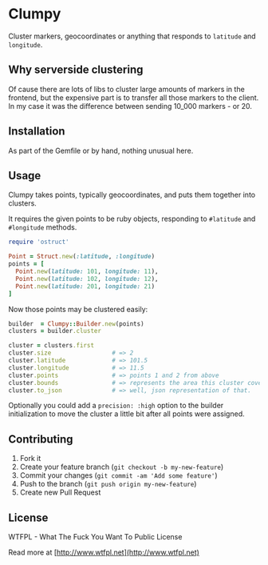 # Clumpy

Cluster markers, geocoordinates or anything that responds to `latitude` and `longitude`.

## Why serverside clustering

Of cause there are lots of libs to cluster large amounts of markers in the frontend, but the expensive part is to
transfer all those markers to the client. In my case it was the difference between sending 10_000 markers - or 20.

## Installation

As part of the Gemfile or by hand, nothing unusual here.

## Usage

Clumpy takes points, typically geocoordinates, and puts them together into clusters.

It requires the given points to be ruby objects, responding to `#latitude` and `#longitude` methods.

```ruby
require 'ostruct'

Point = Struct.new(:latitude, :longitude)
points = [
  Point.new(latitude: 101, longitude: 11),
  Point.new(latitude: 102, longitude: 12),
  Point.new(latitude: 201, longitude: 21)
]
```

Now those points may be clustered easily:

```ruby
builder  = Clumpy::Builder.new(points)
clusters = builder.cluster

cluster = clusters.first
cluster.size                 # => 2
cluster.latitude             # => 101.5
cluster.longitude            # => 11.5
cluster.points               # => points 1 and 2 from above
cluster.bounds               # => represents the area this cluster covers
cluster.to_json              # => well, json representation of that.
```


Optionally you could add a `precision: :high` option to the builder initialization to move the cluster a little bit after all points were assigned.

## Contributing

1. Fork it
2. Create your feature branch (`git checkout -b my-new-feature`)
3. Commit your changes (`git commit -am 'Add some feature'`)
4. Push to the branch (`git push origin my-new-feature`)
5. Create new Pull Request

## License

WTFPL - What The Fuck You Want To Public License

Read more at [http://www.wtfpl.net](http://www.wtfpl.net)
